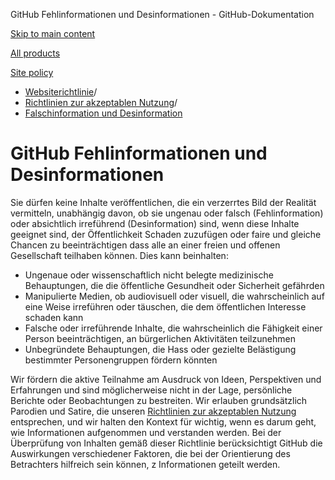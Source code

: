 GitHub Fehlinformationen und Desinformationen - GitHub-Dokumentation

[Skip to main content](#main-content)

[All products](/de)

[Site policy](/site-policy)

* [Websiterichtlinie](/de/site-policy)/
* [Richtlinien zur akzeptablen Nutzung](/de/site-policy/acceptable-use-policies)/
* [Falschinformation und Desinformation](/de/site-policy/acceptable-use-policies/github-misinformation-and-disinformation)

GitHub Fehlinformationen und Desinformationen
==========

Sie dürfen keine Inhalte veröffentlichen, die ein verzerrtes Bild der Realität vermitteln, unabhängig davon, ob sie ungenau oder falsch (Fehlinformation) oder absichtlich irreführend (Desinformation) sind, wenn diese Inhalte geeignet sind, der Öffentlichkeit Schaden zuzufügen oder faire und gleiche Chancen zu beeinträchtigen dass alle an einer freien und offenen Gesellschaft teilhaben können. Dies kann beinhalten:

* Ungenaue oder wissenschaftlich nicht belegte medizinische Behauptungen, die die öffentliche Gesundheit oder Sicherheit gefährden
* Manipulierte Medien, ob audiovisuell oder visuell, die wahrscheinlich auf eine Weise irreführen oder täuschen, die dem öffentlichen Interesse schaden kann
* Falsche oder irreführende Inhalte, die wahrscheinlich die Fähigkeit einer Person beeinträchtigen, an bürgerlichen Aktivitäten teilzunehmen
* Unbegründete Behauptungen, die Hass oder gezielte Belästigung bestimmter Personengruppen fördern könnten

Wir fördern die aktive Teilnahme am Ausdruck von Ideen, Perspektiven und Erfahrungen und sind möglicherweise nicht in der Lage, persönliche Berichte oder Beobachtungen zu bestreiten. Wir erlauben grundsätzlich Parodien und Satire, die unseren [Richtlinien zur akzeptablen Nutzung](/de/site-policy/acceptable-use-policies/github-acceptable-use-policies) entsprechen, und wir halten den Kontext für wichtig, wenn es darum geht, wie Informationen aufgenommen und verstanden werden. Bei der Überprüfung von Inhalten gemäß dieser Richtlinie berücksichtigt GitHub die Auswirkungen verschiedener Faktoren, die bei der Orientierung des Betrachters hilfreich sein können, z Informationen geteilt werden.

